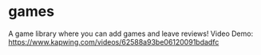 # games
A game library where you can add games and leave reviews!
Video Demo: https://www.kapwing.com/videos/62588a93be06120091bdadfc
